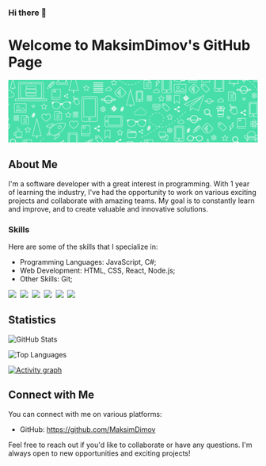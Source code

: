 ### Hi there 👋

# Welcome to MaksimDimov's GitHub Page

![](./images/1c-LinkedIn-Banner-Personal-design-1.png)
  
## About Me

I'm a software developer with a great interest in programming. With 1 year of learning the industry, I've had the opportunity to work on various exciting projects and collaborate with amazing teams. My goal is to constantly learn and improve, and to create valuable and innovative solutions.

### Skills

Here are some of the skills that I specialize in:

- Programming Languages: JavaScript, C#;
- Web Development: HTML, CSS, React, Node.js;
- Other Skills: Git;

<p align="left">
  <img src="https://img.shields.io/badge/javascript-informational?style=for-the-badge&logoColor=black&color=EBEB23"/>&nbsp;
  <img src="https://img.shields.io/badge/c%23-informational?style=for-the-badge&logoColor=black&color=D821DE"/>&nbsp;
  <img src="https://img.shields.io/badge/React-informational?style=for-the-badge&logoColor=black&color=43E8EE"/>&nbsp;
  <img src="https://img.shields.io/badge/CSS-informational?style=for-the-badge&logoColor=black&color=4121DE"/>&nbsp;
  <img src="https://img.shields.io/badge/HTML-informational?style=for-the-badge&logoColor=black&color=E64444"/>&nbsp;
  <img src="https://img.shields.io/badge/Node.js-informational?style=for-the-badge&logoColor=black&color=47AF37"/>&nbsp;
</p>

## Statistics

![GitHub Stats](https://github-readme-stats.vercel.app/api?username=MaksimDimov&show_icons=true&theme=dark)

![Top Languages](https://github-readme-stats.vercel.app/api/top-langs/?username=MaksimDimov&layout=compact&theme=dark)

[![Activity graph](https://github-readme-activity-graph.vercel.app/graph?username=MaksimDimov&theme=gotham&hide_border=true)](https://github.com/ashutosh00710/github-readme-activity-graph)

## Connect with Me

You can connect with me on various platforms:

- GitHub: https://github.com/MaksimDimov

Feel free to reach out if you'd like to collaborate or have any questions. I'm always open to new opportunities and exciting projects!
